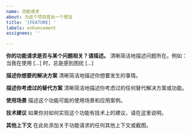 ```yaml
---
name: 功能请求
about: 为这个项目提出一个想法
title: '[FEATURE] '
labels: enhancement
assignees: ''

---
```


**你的功能请求是否与某个问题相关？请描述。**
清晰简洁地描述问题所在。例如：当我在使用 [...] 时，总是感到困扰 [...]

**描述你想要的解决方案**
清晰简洁地描述你想要发生的事情。

**描述你考虑过的替代方案**
清晰简洁地描述你考虑过的任何替代解决方案或功能。

**使用场景**
描述这个功能可能的使用场景和应用案例。

**技术建议**
如果你对如何实现这个功能有技术上的建议，请在这里说明。

**其他上下文**
在此处添加关于功能请求的任何其他上下文或截图。 